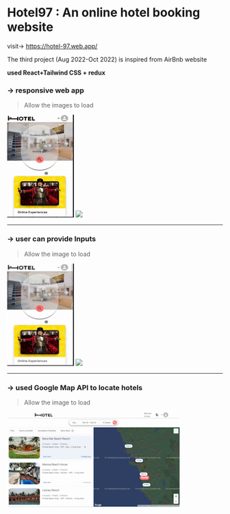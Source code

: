 # Hotel97 : An online hotel booking website

visit-> https://hotel-97.web.app/

The third project (Aug 2022-Oct 2022) is inspired from AirBnb website

**used React+Tailwind CSS + redux**


### →  responsive web app

> Allow the images to load


<span>  <img src="https://github.com/MNaushad97/Hotel97/blob/main/src/images/hotelMobileHome.gif"  width="156" height="239.28" />  </span>
<img src="https://github.com/MNaushad97/Hotel97/blob/main/src/images/hotelWebHome.gif" width="403" />






-----------------------------------------------------------------------------------------------------------------------------------------------------------

### →  user can provide Inputs

> Allow the image to load

<span>  <img src="https://github.com/MNaushad97/Hotel97/blob/main/src/images/hotelMobileInput.gif"  width="156" height="239.28" />  </span>
<img src="https://github.com/MNaushad97/Hotel97/blob/main/src/images/hotelWebInput.gif" width="403" />

-----------------------------------------------------------------------------------------------------------------------------------------------------------

### →  used Google Map API to locate hotels

> Allow the image to load

 <img src="https://github.com/MNaushad97/Hotel97/blob/main/src/images/hotelWebMap.gif" width="403" height="223" />








